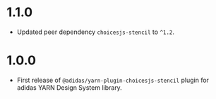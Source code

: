 # 1.1.0

- Updated peer dependency `choicesjs-stencil` to `^1.2`.

# 1.0.0

- First release of `@adidas/yarn-plugin-choicesjs-stencil` plugin for adidas YARN Design System library.
